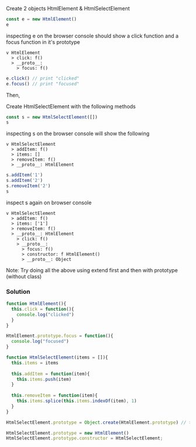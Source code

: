 Create 2 objects
HtmlElement & HtmlSelectElement

```js
const e = new HtmlElement()
e
```
inspecting e on the browser console should show a click function and a focus function in it's prototype


```
v HtmlElement
  > click: f()
  > __proto__:
    > focus: f()
```

```js
e.click() // print "clicked"
e.focus() // print "focused"
```

Then,

Create HtmlSelectElement with the following methods

```js
const s = new HtmlSelectElement([])
s
```

inspecting s on the browser console will show the following

```
v HtmlSelectElement
  > addItem: f()
  > items: []
  > removeItem: f()
  > __proto__: HtmlElement
```

```js
s.addItem('1')
s.addItem('2')
s.removeItem('2')
s
```

inspect s again on browser console

```
v HtmlSelectElement
  > addItem: f()
  > items: ['1']
  > removeItem: f()
  > __proto__: HtmlElement
    > click: f()
    > __proto__: 
      > focus: f()
      > constructor: f HtmlElement()
      > __proto__: Object

```

Note: Try doing all the above using extend first and then with prototype (without class)


### Solution

```js
function HtmlElement(){
  this.click = function(){
    console.log("clicked")
  }
}

HtmlElement.prototype.focus = function(){
  console.log("focused")
}

function HtmlSelectElement(items = []){
  this.items = items
  
  this.addItem = function(item){
    this.items.push(item)
  }
  
  this.removeItem = function(item){
    this.items.splice(this.items.indexOf(item), 1)
  }
}

HtmlSelectElement.prototype = Object.create(HtmlElement.prototype) // this might not work because it doesn't inherit the click method so

HtmlSelectElement.prototype = new HtmlElement()
HtmlSelectElement.prototype.constructor = HtmlSelectElement;
```

